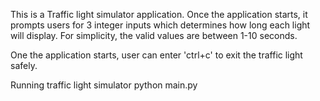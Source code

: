 This is a Traffic light simulator application.
Once the application starts, it prompts users for 3 integer inputs which determines how long each light will display.
For simplicity, the valid values are between 1-10 seconds.

One the application starts, user can enter 'ctrl+c' to exit the traffic light safely.

Running traffic light simulator
python main.py